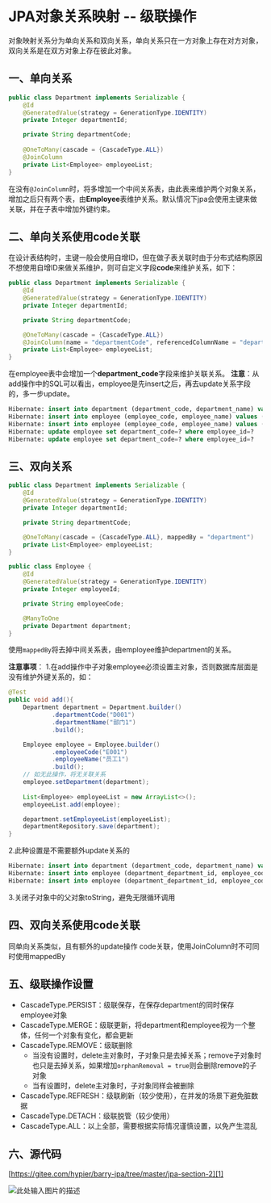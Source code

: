 # JPA对象关系映射 -- 级联操作

对象映射关系分为单向关系和双向关系，单向关系只在一方对象上存在对方对象，双向关系是在双方对象上存在彼此对象。

## 一、单向关系

```java
public class Department implements Serializable {
    @Id
    @GeneratedValue(strategy = GenerationType.IDENTITY)
    private Integer departmentId;

    private String departmentCode;
    
    @OneToMany(cascade = {CascadeType.ALL})
    @JoinColumn
    private List<Employee> employeeList;
}
```

在没有`@JoinColumn`时，将多增加一个中间关系表，由此表来维护两个对象关系，增加之后只有两个表，由**Employee**表维护关系。默认情况下jpa会使用主键来做关联，并在子表中增加外键约束。

## 二、单向关系使用code关联

在设计表结构时，主键一般会使用自增ID，但在做子表关联时由于分布式结构原因不想使用自增ID来做关系维护，则可自定义字段**code**来维护关系，如下：

```java
public class Department implements Serializable {
    @Id
    @GeneratedValue(strategy = GenerationType.IDENTITY)
    private Integer departmentId;

    private String departmentCode;

    @OneToMany(cascade = {CascadeType.ALL})
    @JoinColumn(name = "departmentCode", referencedColumnName = "departmentCode")
    private List<Employee> employeeList;
}
```

在employee表中会增加一个**department_code**字段来维护关联关系。
**注意**：从add操作中的SQL可以看出，employee是先insert之后，再去update关系字段的，多一步update。

```sql
Hibernate: insert into department (department_code, department_name) values (?, ?)
Hibernate: insert into employee (employee_code, employee_name) values (?, ?)
Hibernate: insert into employee (employee_code, employee_name) values (?, ?)
Hibernate: update employee set department_code=? where employee_id=?
Hibernate: update employee set department_code=? where employee_id=?
```

## 三、双向关系

```java
public class Department implements Serializable {
    @Id
    @GeneratedValue(strategy = GenerationType.IDENTITY)
    private Integer departmentId;

    private String departmentCode;

    @OneToMany(cascade = {CascadeType.ALL}, mappedBy = "department")
    private List<Employee> employeeList;
}

public class Employee {
    @Id
    @GeneratedValue(strategy = GenerationType.IDENTITY)
    private Integer employeeId;

    private String employeeCode;

    @ManyToOne
    private Department department;
}

```

使用`mappedBy`将去掉中间关系表，由employee维护department的关系。

**注意事项**：
1.在add操作中子对象employee必须设置主对象，否则数据库层面是没有维护外键关系的，如：

``` java
@Test
public void add(){
    Department department = Department.builder()
            .departmentCode("D001")
            .departmentName("部门1")
            .build();

    Employee employee = Employee.builder()
            .employeeCode("E001")
            .employeeName("员工1")
            .build();
    // 如无此操作，将无关联关系        
    employee.setDepartment(department);
    
    List<Employee> employeeList = new ArrayList<>();
    employeeList.add(employee);

    department.setEmployeeList(employeeList);
    departmentRepository.save(department);
}
```

2.此种设置是不需要额外update关系的
``` sql
Hibernate: insert into department (department_code, department_name) values (?, ?)
Hibernate: insert into employee (department_department_id, employee_code, employee_name) values (?, ?, ?)
Hibernate: insert into employee (department_department_id, employee_code, employee_name) values (?, ?, ?)
```

3.关闭子对象中的父对象toString，避免无限循环调用

## 四、双向关系使用code关联
同单向关系类似，且有额外的update操作
code关联，使用JoinColumn时不可同时使用mappedBy

## 五、级联操作设置

 - CascadeType.PERSIST：级联保存，在保存department的同时保存employee对象
 - CascadeType.MERGE：级联更新，将department和employee视为一个整体，任何一个对象有变化，都会更新
 - CascadeType.REMOVE：级联删除
    - 当没有设置时，delete主对象时，子对象只是去掉关系；remove子对象时也只是去掉关系，如果增加`orphanRemoval = true`则会删除remove的子对象
    - 当有设置时，delete主对象时，子对象同样会被删除
 - CascadeType.REFRESH：级联刷新（较少使用），在并发的场景下避免脏数据
 - CascadeType.DETACH：级联脱管（较少使用）
 - CascadeType.ALL：以上全部，需要根据实际情况谨慎设置，以免产生混乱
 
## 六、源代码
[https://gitee.com/hypier/barry-jpa/tree/master/jpa-section-2][1]


![此处输入图片的描述][2]


  [1]: https://gitee.com/hypier/barry-jpa/tree/master/jpa-section-2
  [2]: https://oscimg.oschina.net/oscnet/up-8969dabd3beeba071b59e61139a2bb8b22f.JPEG